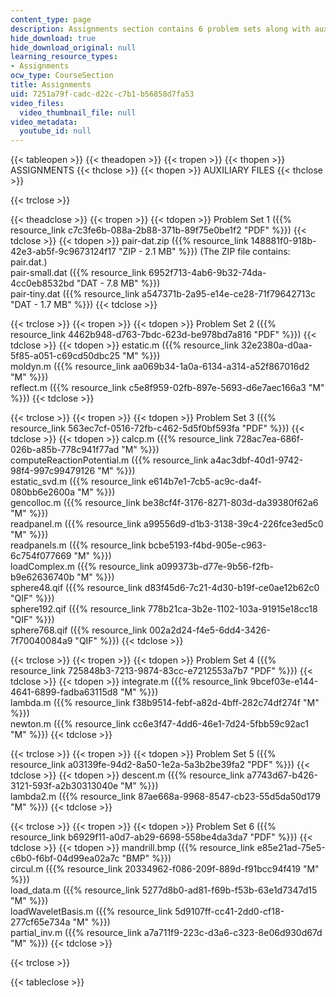 ```yaml
---
content_type: page
description: Assignments section contains 6 problem sets along with auxiliary files.
hide_download: true
hide_download_original: null
learning_resource_types:
- Assignments
ocw_type: CourseSection
title: Assignments
uid: 7251a79f-cadc-d22c-c7b1-b56858d7fa53
video_files:
  video_thumbnail_file: null
video_metadata:
  youtube_id: null
---
```


{{< tableopen >}}
{{< theadopen >}}
{{< tropen >}}
{{< thopen >}}
ASSIGNMENTS
{{< thclose >}}
{{< thopen >}}
AUXILIARY FILES
{{< thclose >}}

{{< trclose >}}

{{< theadclose >}}
{{< tropen >}}
{{< tdopen >}}
Problem Set 1 ({{% resource_link c7c3fe6b-088a-2b88-371b-89f75e0be1f2 "PDF" %}})
{{< tdclose >}}
{{< tdopen >}}
pair-dat.zip ({{% resource_link 148881f0-918b-42e3-ab5f-9c9673124f17 "ZIP - 2.1 MB" %}}) (The ZIP file contains: pair.dat.)  
pair-small.dat ({{% resource_link 6952f713-4ab6-9b32-74da-4cc0eb8532bd "DAT - 7.8 MB" %}})  
pair-tiny.dat ({{% resource_link a547371b-2a95-e14e-ce28-71f79642713c "DAT - 1.7 MB" %}})
{{< tdclose >}}

{{< trclose >}}
{{< tropen >}}
{{< tdopen >}}
Problem Set 2 ({{% resource_link 4462b948-d763-7bdc-623d-be978bd7a816 "PDF" %}})
{{< tdclose >}}
{{< tdopen >}}
estatic.m ({{% resource_link 32e2380a-d0aa-5f85-a051-c69cd50dbc25 "M" %}})  
moldyn.m ({{% resource_link aa069b34-1a0a-6134-a314-a52f867016d2 "M" %}})  
reflect.m ({{% resource_link c5e8f959-02fb-897e-5693-d6e7aec166a3 "M" %}})
{{< tdclose >}}

{{< trclose >}}
{{< tropen >}}
{{< tdopen >}}
Problem Set 3 ({{% resource_link 563ec7cf-0516-72fb-c462-5d5f0bf593fa "PDF" %}})
{{< tdclose >}}
{{< tdopen >}}
calcp.m ({{% resource_link 728ac7ea-686f-026b-a85b-778c941f77ad "M" %}})  
computeReactionPotential.m ({{% resource_link a4ac3dbf-40d1-9742-98f4-997c99479126 "M" %}})  
estatic\_svd.m ({{% resource_link e614b7e1-7cb5-ac9c-da4f-080bb6e2600a "M" %}})  
gencolloc.m ({{% resource_link be38cf4f-3176-8271-803d-da39380f62a6 "M" %}})  
readpanel.m ({{% resource_link a99556d9-d1b3-3138-39c4-226fce3ed5c0 "M" %}})  
readpanels.m ({{% resource_link bcbe5193-f4bd-905e-c963-6c754f077669 "M" %}})  
loadComplex.m ({{% resource_link a099373b-d77e-9b56-f2fb-b9e62636740b "M" %}})  
sphere48.qif ({{% resource_link d83f45d6-7c21-4d30-b19f-ce0ae12b62c0 "QIF" %}})  
sphere192.qif ({{% resource_link 778b21ca-3b2e-1102-103a-91915e18cc18 "QIF" %}})  
sphere768.qif ({{% resource_link 002a2d24-f4e5-6dd4-3426-7f70040084a9 "QIF" %}})
{{< tdclose >}}

{{< trclose >}}
{{< tropen >}}
{{< tdopen >}}
Problem Set 4 ({{% resource_link 725848b3-7213-9874-83cc-e7212553a7b7 "PDF" %}})
{{< tdclose >}}
{{< tdopen >}}
integrate.m ({{% resource_link 9bcef03e-e144-4641-6899-fadba63115d8 "M" %}})  
lambda.m ({{% resource_link f38b9514-febf-a82d-4bff-282c74df274f "M" %}})  
newton.m ({{% resource_link cc6e3f47-4dd6-46e1-7d24-5fbb59c92ac1 "M" %}})
{{< tdclose >}}

{{< trclose >}}
{{< tropen >}}
{{< tdopen >}}
Problem Set 5 ({{% resource_link a03139fe-94d2-8a50-1e2a-5a3b2be39fa2 "PDF" %}})
{{< tdclose >}}
{{< tdopen >}}
descent.m ({{% resource_link a7743d67-b426-3121-593f-a2b30313040e "M" %}})  
lambda2.m ({{% resource_link 87ae668a-9968-8547-cb23-55d5da50d179 "M" %}})
{{< tdclose >}}

{{< trclose >}}
{{< tropen >}}
{{< tdopen >}}
Problem Set 6 ({{% resource_link b6929f11-a0d7-ab29-6698-558be4da3da7 "PDF" %}})
{{< tdclose >}}
{{< tdopen >}}
mandrill.bmp ({{% resource_link e85e21ad-75e5-c6b0-f6bf-04d99ea02a7c "BMP" %}})  
circul.m ({{% resource_link 20334962-f086-209f-889d-f91bcc94f419 "M" %}})  
load\_data.m ({{% resource_link 5277d8b0-ad81-f69b-f53b-63e1d7347d15 "M" %}})  
loadWaveletBasis.m ({{% resource_link 5d9107ff-cc41-2dd0-cf18-277cf65e734a "M" %}})  
partial\_inv.m ({{% resource_link a7a711f9-223c-d3a6-c323-8e06d930d67d "M" %}})
{{< tdclose >}}

{{< trclose >}}

{{< tableclose >}}